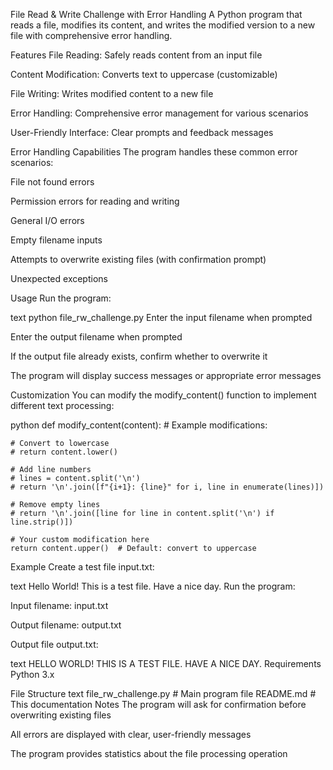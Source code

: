 
File Read & Write Challenge with Error Handling
A Python program that reads a file, modifies its content, and writes the modified version to a new file with comprehensive error handling.

Features
File Reading: Safely reads content from an input file

Content Modification: Converts text to uppercase (customizable)

File Writing: Writes modified content to a new file

Error Handling: Comprehensive error management for various scenarios

User-Friendly Interface: Clear prompts and feedback messages

Error Handling Capabilities
The program handles these common error scenarios:

File not found errors

Permission errors for reading and writing

General I/O errors

Empty filename inputs

Attempts to overwrite existing files (with confirmation prompt)

Unexpected exceptions

Usage
Run the program:

text
python file_rw_challenge.py
Enter the input filename when prompted

Enter the output filename when prompted

If the output file already exists, confirm whether to overwrite it

The program will display success messages or appropriate error messages

Customization
You can modify the modify_content() function to implement different text processing:

python
def modify_content(content):
    # Example modifications:
    
    # Convert to lowercase
    # return content.lower()
    
    # Add line numbers
    # lines = content.split('\n')
    # return '\n'.join([f"{i+1}: {line}" for i, line in enumerate(lines)])
    
    # Remove empty lines
    # return '\n'.join([line for line in content.split('\n') if line.strip()])
    
    # Your custom modification here
    return content.upper()  # Default: convert to uppercase
Example
Create a test file input.txt:

text
Hello World!
This is a test file.
Have a nice day.
Run the program:

Input filename: input.txt

Output filename: output.txt

Output file output.txt:

text
HELLO WORLD!
THIS IS A TEST FILE.
HAVE A NICE DAY.
Requirements
Python 3.x

File Structure
text
file_rw_challenge.py  # Main program file
README.md            # This documentation
Notes
The program will ask for confirmation before overwriting existing files

All errors are displayed with clear, user-friendly messages

The program provides statistics about the file processing operation
